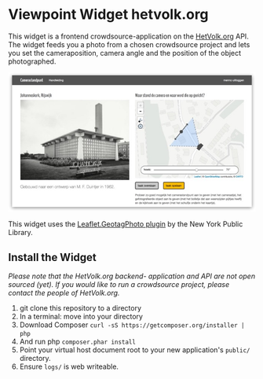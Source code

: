 # Viewpoint Widget hetvolk.org

This widget is a frontend crowdsource-application on the [HetVolk.org](https://hetvolk.org/) API. The widget feeds you a photo from a chosen crowdsource project and lets you set the cameraposition, camera angle and the position of the object photographed.

![screendump](public/images/screendump.jpg)

This widget uses the [Leaflet.GeotagPhoto plugin](https://github.com/nypl-spacetime/Leaflet.GeotagPhoto) by the New York Public Library.



## Install the Widget

_Please note that the HetVolk.org backend-
 application and API are not open sourced (yet). If you would like to run a crowdsource project, please contact the people of HetVolk.org._

1. git clone this repository to a directory
1. In a terminal: move into your directory
1. Download Composer ```curl -sS https://getcomposer.org/installer | php```
1. And run php ```composer.phar install```
1. Point your virtual host document root to your new application's `public/` directory.
1. Ensure `logs/` is web writeable.

